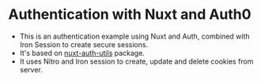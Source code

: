 # Authentication with Nuxt and Auth0

- This is an authentication example using Nuxt and Auth, combined with Iron Session to create secure sessions.
- It's based on [nuxt-auth-utils](https://github.com/atinux/nuxt-auth-utils/) package.
- It uses Nitro and Iron session to create, update and delete cookies from server.
